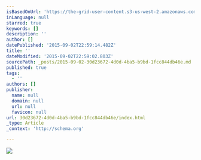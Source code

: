 ```yaml
---
isBasedOnUrl: 'https://the-grid-user-content.s3-us-west-2.amazonaws.com/1aaaf2b0-cc30-4d9f-ace6-1fb879e3ec82.gif'
inLanguage: null
starred: true
keywords: []
description: ''
author: []
datePublished: '2015-09-02T22:59:14.482Z'
title: ''
dateModified: '2015-09-02T22:59:02.803Z'
sourcePath: _posts/2015-09-02-30d23672-4d0d-4ba5-b9bd-1fcc844db46e.md
published: true
tags:
  - ''
authors: []
publisher:
  name: null
  domain: null
  url: null
  favicon: null
url: 30d23672-4d0d-4ba5-b9bd-1fcc844db46e/index.html
_type: Article
_context: 'http://schema.org'

---
```

![](https://the-grid-user-content.s3-us-west-2.amazonaws.com/1aaaf2b0-cc30-4d9f-ace6-1fb879e3ec82.gif)